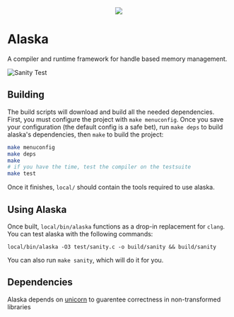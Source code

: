 <div style="text-align:center"><img src="https://i.imgur.com/SOLIBp6.png"/></div>

# Alaska
A compiler and runtime framework for handle based memory management.

![Sanity Test](https://github.com/nickwanninger/alaska/actions/workflows/sanity.yml/badge.svg)

## Building

The build scripts will download and build all the needed dependencies. First, you must configure the project with `make menuconfig`. Once you save your configuration (the default config is a safe bet), run `make deps` to build alaska's dependencies, then `make` to build the project:
```bash
make menuconfig
make deps
make
# if you have the time, test the compiler on the testsuite
make test
```

Once it finishes, `local/` should contain the tools required to use alaska.


## Using Alaska

Once built, `local/bin/alaska` functions as a drop-in replacement for `clang`. You can test alaska with the following commands:
```
local/bin/alaska -O3 test/sanity.c -o build/sanity && build/sanity
```
You can also run `make sanity`, which will do it for you.


## Dependencies

Alaska depends on [unicorn](https://www.unicorn-engine.org/) to guarentee correctness in non-transformed libraries
